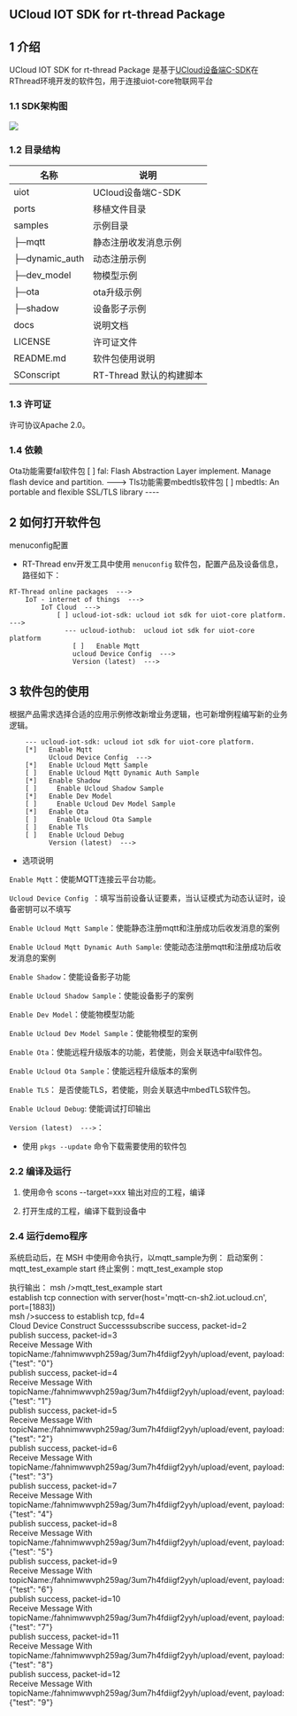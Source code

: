 ##  UCloud IOT SDK for rt-thread Package 
## 1 介绍

UCloud IOT SDK for rt-thread Package 是基于[UCloud设备端C-SDK](https://github.com/ucloud/ucloud-iot-device-sdk-c)在RThread环境开发的软件包，用于连接uiot-core物联网平台

### 1.1 SDK架构图
![](https://uiot.cn-sh2.ufileos.com/sdk%E6%9E%B6%E6%9E%84%E5%9B%BE.png)

### 1.2 目录结构

| 名称              | 说明 |
| ----              | ---- |
| uiot              | UCloud设备端C-SDK |
| ports             | 移植文件目录 |
| samples           | 示例目录 |
|  ├─mqtt           | 静态注册收发消息示例 |
|  ├─dynamic_auth   | 动态注册示例 |
|  ├─dev_model      | 物模型示例 |
|  ├─ota            | ota升级示例 |
|  ├─shadow         | 设备影子示例 |
| docs              | 说明文档 |
| LICENSE           | 许可证文件 |
| README.md         | 软件包使用说明 |
| SConscript        | RT-Thread 默认的构建脚本 |

### 1.3 许可证

许可协议Apache 2.0。

### 1.4 依赖
Ota功能需要fal软件包
[ ] fal: Flash Abstraction Layer implement. Manage flash device and partition.  --->
Tls功能需要mbedtls软件包
[ ] mbedtls: An portable and flexible SSL/TLS library  ----

## 2 如何打开软件包
menuconfig配置
- RT-Thread env开发工具中使用 `menuconfig` 软件包，配置产品及设备信息，
路径如下：
```
RT-Thread online packages  --->
    IoT - internet of things  --->
        IoT Cloud  --->
            [ ] ucloud-iot-sdk: ucloud iot sdk for uiot-core platform.  --->
              --- ucloud-iothub:  ucloud iot sdk for uiot-core platform 
                [ ]   Enable Mqtt 
                ucloud Device Config  --->  
                Version (latest)  --->	
```

## 3 软件包的使用
根据产品需求选择合适的应用示例修改新增业务逻辑，也可新增例程编写新的业务逻辑。
```	
    --- ucloud-iot-sdk: ucloud iot sdk for uiot-core platform.
    [*]   Enable Mqtt                                                                                             
          Ucloud Device Config  --->    
    [*]   Enable Ucloud Mqtt Sample 
    [ ]   Enable Ucloud Mqtt Dynamic Auth Sample
    [*]   Enable Shadow      
    [ ]     Enable Ucloud Shadow Sample
    [*]   Enable Dev Model  
    [ ]     Enable Ucloud Dev Model Sample
    [*]   Enable Ota                                                                                                
    [ ]     Enable Ucloud Ota Sample  
    [ ]   Enable Tls 
    [ ]   Enable Ucloud Debug
          Version (latest)  --->
```

- 选项说明

`Enable Mqtt`：使能MQTT连接云平台功能。

`Ucloud Device Config `：填写当前设备认证要素，当认证模式为动态认证时，设备密钥可以不填写

`Enable Ucloud Mqtt Sample`：使能静态注册mqtt和注册成功后收发消息的案例

`Enable Ucloud Mqtt Dynamic Auth Sample`: 使能动态注册mqtt和注册成功后收发消息的案例

`Enable Shadow`：使能设备影子功能

`Enable Ucloud Shadow Sample`：使能设备影子的案例

`Enable Dev Model`：使能物模型功能

`Enable Ucloud Dev Model Sample`：使能物模型的案例

`Enable Ota`：使能远程升级版本的功能，若使能，则会关联选中fal软件包。

`Enable Ucloud Ota Sample`：使能远程升级版本的案例

`Enable TLS`： 是否使能TLS，若使能，则会关联选中mbedTLS软件包。

`Enable Ucloud Debug`: 使能调试打印输出

`Version (latest)  --->`：

- 使用 `pkgs --update` 命令下载需要使用的软件包

### 2.2 编译及运行
1. 使用命令 scons --target=xxx 输出对应的工程，编译 

2. 打开生成的工程，编译下载到设备中

### 2.4 运行demo程序
系统启动后，在 MSH 中使用命令执行，以mqtt_sample为例：
启动案例：mqtt_test_example start
终止案例：mqtt_test_example stop

执行输出：
msh />mqtt_test_example start                                                                                                       
establish tcp connection with server(host='mqtt-cn-sh2.iot.ucloud.cn', port=[1883])                                                 
msh />success to establish tcp, fd=4                                                                                                
Cloud Device Construct Successsubscribe success, packet-id=2                                                                        
publish success, packet-id=3                                                                                                        
Receive Message With topicName:/fahnimwwvph259ag/3um7h4fdiigf2yyh/upload/event, payload:{"test": "0"}                               
publish success, packet-id=4                                                                                                        
Receive Message With topicName:/fahnimwwvph259ag/3um7h4fdiigf2yyh/upload/event, payload:{"test": "1"}                               
publish success, packet-id=5                                                                                                        
Receive Message With topicName:/fahnimwwvph259ag/3um7h4fdiigf2yyh/upload/event, payload:{"test": "2"}                               
publish success, packet-id=6                                                                                                        
Receive Message With topicName:/fahnimwwvph259ag/3um7h4fdiigf2yyh/upload/event, payload:{"test": "3"}                               
publish success, packet-id=7                                                                                                        
Receive Message With topicName:/fahnimwwvph259ag/3um7h4fdiigf2yyh/upload/event, payload:{"test": "4"}                               
publish success, packet-id=8                                                                                                        
Receive Message With topicName:/fahnimwwvph259ag/3um7h4fdiigf2yyh/upload/event, payload:{"test": "5"}                               
publish success, packet-id=9                                                                                                        
Receive Message With topicName:/fahnimwwvph259ag/3um7h4fdiigf2yyh/upload/event, payload:{"test": "6"}                               
publish success, packet-id=10                                                                                                       
Receive Message With topicName:/fahnimwwvph259ag/3um7h4fdiigf2yyh/upload/event, payload:{"test": "7"}                               
publish success, packet-id=11                                                                                                       
Receive Message With topicName:/fahnimwwvph259ag/3um7h4fdiigf2yyh/upload/event, payload:{"test": "8"}                               
publish success, packet-id=12                                                                                                       
Receive Message With topicName:/fahnimwwvph259ag/3um7h4fdiigf2yyh/upload/event, payload:{"test": "9"} 








